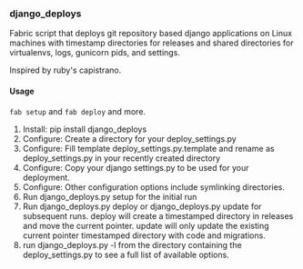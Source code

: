 ### django_deploys

Fabric script that deploys git repository based django applications on Linux machines with timestamp directories for releases and shared directories for virtualenvs, logs, gunicorn pids, and settings.  

Inspired by ruby's capistrano.

#### Usage

``` fab setup ``` and ``` fab deploy ``` and more.

1. Install: pip install django_deploys
1. Configure: Create a directory for your deploy_settings.py
1. Configure: Fill template deploy_settings.py.template and rename as deploy_settings.py in your recently created directory
1. Configure: Copy your django settings.py to be used for your deployment.
1. Configure: Other configuration options include symlinking directories.
1. Run django_deploys.py setup for the initial run
1. Run django_deploys.py deploy or django_deploys.py update for subsequent runs.  deploy will create a timestamped directory in releases and move the current pointer.  update will only update the existing current pointer timestamped directory with code and migrations.
1. run django_deploys.py -l from the directory containing the 
deploy_settings.py to see a full list of available options.
